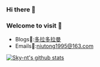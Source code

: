 ### Hi there 👋

<!--
**Sky-nt/Sky-nt** is a ✨ _special_ ✨ repository because its `README.md` (this file) appears on your GitHub profile.

Here are some ideas to get you started:

- 🔭 I’m currently working on ...
- 🌱 I’m currently learning ...
- 👯 I’m looking to collaborate on ...
- 🤔 I’m looking for help with ...
- 💬 Ask me about ...
- 📫 How to reach me: ...
- 😄 Pronouns: ...
- ⚡ Fun fact: ...
-->

### Welcome to visit 👋
- Blogs📖:[多拉多拉曼](http://skyblog.renzhichu.top/)
- Emails📧:niutong1995@163.com

[![Sky-nt's github stats](https://github-readme-stats.vercel.app/api?username=Sky-nt)](http://skyblog.renzhichu.top/)

